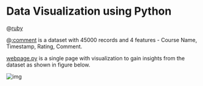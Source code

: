 # Data Visualization using Python

@[ruby](hello.rb)

@[:comment](**reviews.csv**) is a dataset with 45000 records and 4 features -  Course Name, Timestamp, Rating, Comment.

[webpage.py](webpage.py) is a single page with visualization to gain insights from the dataset as shown in figure below.


![img](https://user-images.githubusercontent.com/90121447/155721815-107ec7e6-8bc0-4a69-91e0-c64e38828e15.png)

